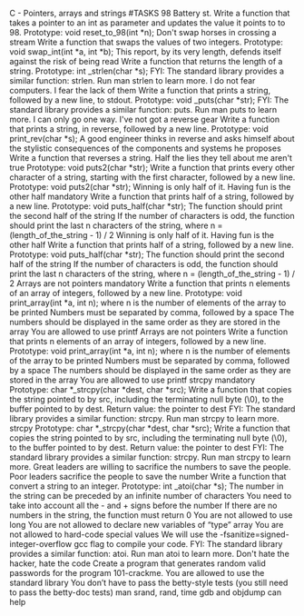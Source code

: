 C - Pointers, arrays and strings
#TASKS
98 Battery st.
Write a function that takes a pointer to an int as parameter and updates the value it points to to 98.
Prototype: void reset_to_98(int *n);
Don't swap horses in crossing a stream
Write a function that swaps the values of two integers.
Prototype: void swap_int(int *a, int *b);
This report, by its very length, defends itself against the risk of being read
Write a function that returns the length of a string.
Prototype: int _strlen(char *s); FYI: The standard library provides a similar function: strlen. Run man strlen to learn more.
I do not fear computers. I fear the lack of them
Write a function that prints a string, followed by a new line, to stdout.
Prototype: void _puts(char *str); FYI: The standard library provides a similar function: puts. Run man puts to learn more.
I can only go one way. I've not got a reverse gear
Write a function that prints a string, in reverse, followed by a new line.
Prototype: void print_rev(char *s);
A good engineer thinks in reverse and asks himself about the stylistic consequences of the components and systems he proposes
Write a function that reverses a string.
Half the lies they tell about me aren't true
Prototype: void puts2(char *str);
Write a function that prints every other character of a string, starting with the first character, followed by a new line.
Prototype: void puts2(char *str);
Winning is only half of it. Having fun is the other half
mandatory
Write a function that prints half of a string, followed by a new line.
Prototype: void puts_half(char *str);
The function should print the second half of the string
If the number of characters is odd, the function should print the last n characters of the string, where n = (length_of_the_string - 1) / 2
Winning is only half of it. Having fun is the other half
Write a function that prints half of a string, followed by a new line.
Prototype: void puts_half(char *str); The function should print the second half of the string If the number of characters is odd, the function should print the last n characters of the string, where n = (length_of_the_string - 1) / 2
Arrays are not pointers
mandatory
Write a function that prints n elements of an array of integers, followed by a new line.
Prototype: void print_array(int *a, int n);
where n is the number of elements of the array to be printed
Numbers must be separated by comma, followed by a space
The numbers should be displayed in the same order as they are stored in the array
You are allowed to use printf
Arrays are not pointers
Write a function that prints n elements of an array of integers, followed by a new line.
Prototype: void print_array(int *a, int n); where n is the number of elements of the array to be printed Numbers must be separated by comma, followed by a space The numbers should be displayed in the same order as they are stored in the array You are allowed to use printf
strcpy
mandatory
Prototype: char *_strcpy(char *dest, char *src);
Write a function that copies the string pointed to by src, including the terminating null byte (\0), to the buffer pointed to by dest.
Return value: the pointer to dest
FYI: The standard library provides a similar function: strcpy. Run man strcpy to learn more.
strcpy
Prototype: char *_strcpy(char *dest, char *src); Write a function that copies the string pointed to by src, including the terminating null byte (\0), to the buffer pointed to by dest.
Return value: the pointer to dest FYI: The standard library provides a similar function: strcpy. Run man strcpy to learn more.
Great leaders are willing to sacrifice the numbers to save the people. Poor leaders sacrifice the people to save the number Write a function that convert a string to an integer.
Prototype: int _atoi(char *s); The number in the string can be preceded by an infinite number of characters You need to take into account all the - and + signs before the number If there are no numbers in the string, the function must return 0 You are not allowed to use long You are not allowed to declare new variables of “type” array You are not allowed to hard-code special values We will use the -fsanitize=signed-integer-overflow gcc flag to compile your code. FYI: The standard library provides a similar function: atoi. Run man atoi to learn more.
Don't hate the hacker, hate the code
Create a program that generates random valid passwords for the program 101-crackme.
You are allowed to use the standard library You don’t have to pass the betty-style tests (you still need to pass the betty-doc tests) man srand, rand, time gdb and objdump can help
